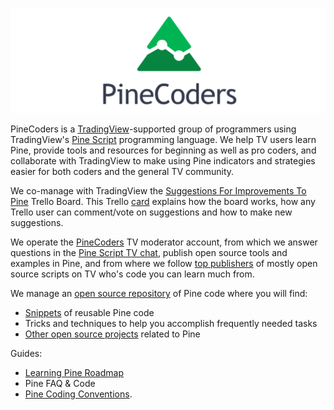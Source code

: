 ![logo](PineCoders.png "PineCoders")

PineCoders is a [TradingView](https://www.tradingview.com/)-supported group of programmers using TradingView's [Pine Script](https://www.tradingview.com/pine-script-docs/en/v4/Introduction.html) programming language. We help TV users learn Pine, provide tools and resources for beginning as well as pro coders, and collaborate with TradingView to make using Pine indicators and strategies easier for both coders and the general TV community.

We co-manage with TradingView the [Suggestions For Improvements To Pine](https://trello.com/b/Jmv6c8Cx) Trello Board. This Trello [card](https://trello.com/c/r0jKAKhK) explains how the board works, how any Trello user can comment/vote on suggestions and how to make new suggestions.

We operate the [PineCoders](https://www.tradingview.com/u/PineCoders/#published-scripts) TV moderator account, from which we answer questions in the [Pine Script TV chat](https://www.tradingview.com/chat/#BfmVowG1TZkKO235), publish open source tools and examples in Pine, and from where we follow [top publishers](https://www.tradingview.com/u/PineCoders/#following-people) of mostly open source scripts on TV who's code you can learn much from.

We manage an [open source repository](https://github.com/pinecoders/pine-utils) of Pine code where you will find:
- [Snippets](https://github.com/pinecoders/pine-utils/tree/master/snippets) of reusable Pine code
- Tricks and techniques to help you accomplish frequently needed tasks
- [Other open source projects](https://github.com/pinecoders) related to Pine

Guides:
- [Learning Pine Roadmap](https://github.com/pinecoders/pine-utils/tree/master/guides/learning_pine_roadmap)
- Pine FAQ & Code
- [Pine Coding Conventions](https://github.com/pinecoders/pine-utils/tree/master/guides/coding_conventions).
